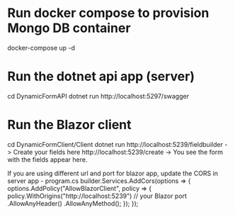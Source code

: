 # Run docker compose to provision Mongo DB container
docker-compose up -d

# Run the dotnet api app (server)
cd DynamicFormAPI
dotnet run
http://localhost:5297/swagger

# Run the Blazor client
cd DynamicFormClient/Client
dotnet run
http://localhost:5239/fieldbuilder -> Create your fields here
http://localhost:5239/create -> You see the form with the fields appear here.

If you are using different url and port for blazor app, update the CORS in server app - program.cs
builder.Services.AddCors(options =>
{
    options.AddPolicy("AllowBlazorClient", policy =>
    {
        policy.WithOrigins("http://localhost:5239") // your Blazor port
              .AllowAnyHeader()
              .AllowAnyMethod();
    });
});
